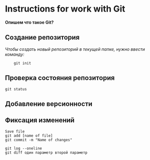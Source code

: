 # Instructions for work with Git

**Опишем что такое Git?**
## Cоздание репозитория
*Чтобы создать новый репозиторий в текущей папке, нужно ввести команду:*

        git init
## Проверка состояния репозитория
    git status

## Добавление версионности

## Фиксация изменений
    Save file
    git add [name of file]
    git commit -m "Name of changes"
    
    git log --oneline
    git diff один параметр второй параметр 